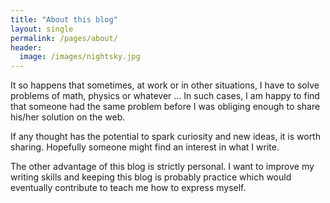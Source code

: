 ```yaml
---
title: "About this blog"
layout: single
permalink: /pages/about/
header:
  image: /images/nightsky.jpg
---
```


It so happens that sometimes, at work or in other situations, I have to solve problems of math, physics or whatever ... In such cases, I am happy to find that someone had the same problem before I was obliging enough to share his/her solution on the web.

If any thought has the potential to spark curiosity and new ideas, it is worth sharing. Hopefully someone might find an interest in what I write.

The other advantage of this blog is strictly personal. I want to improve my writing skills and keeping this blog is probably practice which would eventually contribute to teach me how to express myself.
